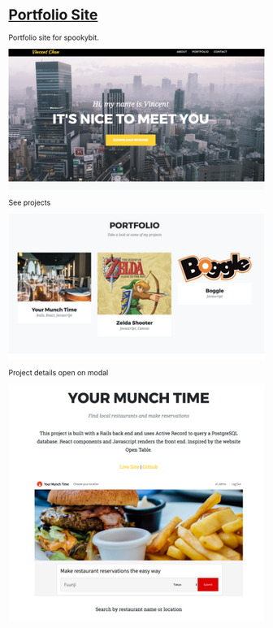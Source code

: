 # [Portfolio Site](https://spookybit.github.io/portfolio/)

Portfolio site for spookybit.

![mainSite](img/port1.png)

See projects

![projects](img/port2.png)

Project details open on modal

![projectmodal](img/port3.png)
